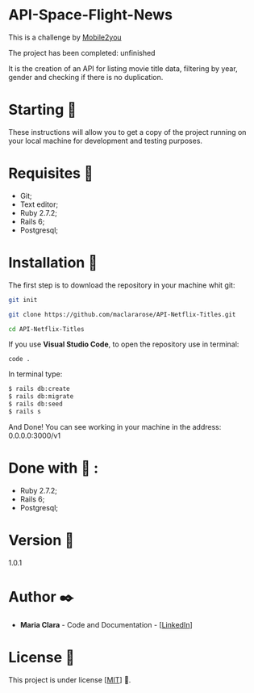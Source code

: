 # API-Space-Flight-News

This is a challenge by [Mobile2you](https://www.mobile2you.com.br/pt/)

The project has been completed: unfinished

It is the creation of an API for listing movie title data, filtering by year, gender and checking if there is no duplication.

# Starting :rocket:

These instructions will allow you to get a copy of the project running on your local machine for development and testing purposes.

# Requisites :page_with_curl:

- Git;
- Text editor;
- Ruby 2.7.2;
- Rails 6;
- Postgresql;

# Installation :wrench:

The first step is to download the repository in your machine whit git:

```bash
git init

git clone https://github.com/maclararose/API-Netflix-Titles.git

cd API-Netflix-Titles

```

If you use __Visual Studio Code__, to open the repository use in terminal:

`code .`

In terminal type:

```bash
$ rails db:create
$ rails db:migrate
$ rails db:seed
$ rails s
```

And Done! You can see working in your machine in the address: 0.0.0.0:3000/v1

# Done with :hammer: :

- Ruby 2.7.2;
- Rails 6;
- Postgresql;

# Version :pushpin:

1.0.1

# Author :black_nib:

- __Maria Clara__ - Code and Documentation - [[LinkedIn](https://www.linkedin.com/in/mariaclarab/)]

# License :page_facing_up:

This project is under license [[MIT](https://github.com/maclararose/API-Space/blob/main/LICENSE)] :round_pushpin:.